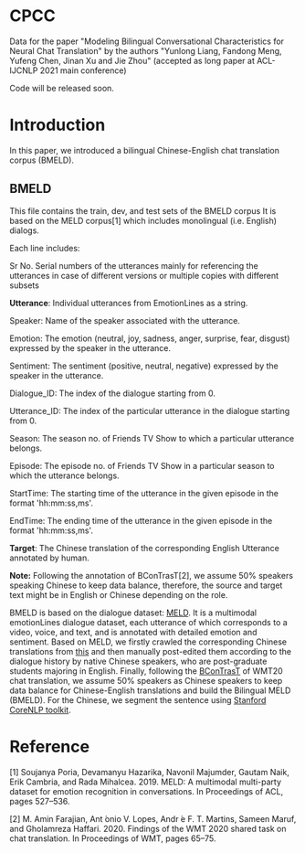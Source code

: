 # CPCC
Data for the paper "Modeling Bilingual Conversational Characteristics for Neural Chat Translation" by the authors "Yunlong Liang, Fandong Meng, Yufeng Chen, Jinan Xu and Jie Zhou" (accepted as long paper at ACL-IJCNLP 2021 main conference)


Code will be released soon. 


# Introduction

In this paper, we introduced a bilingual Chinese-English chat translation corpus (BMELD).



## BMELD

This file contains the train, dev, and test sets of the BMELD corpus
It is based on the MELD corpus[1] which includes monolingual (i.e. English) dialogs. 

Each line includes:

  Sr No.	Serial numbers of the utterances mainly for referencing the utterances in case of different versions or multiple copies with different subsets
  
  **Utterance**:	Individual utterances from EmotionLines as a string.
  
  Speaker:	Name of the speaker associated with the utterance.
  
  Emotion:	The emotion (neutral, joy, sadness, anger, surprise, fear, disgust) expressed by the speaker in the utterance.
  
  Sentiment:	The sentiment (positive, neutral, negative) expressed by the speaker in the utterance.
  
  Dialogue_ID:	The index of the dialogue starting from 0.
  
  Utterance_ID:	The index of the particular utterance in the dialogue starting from 0.
  
  Season:	The season no. of Friends TV Show to which a particular utterance belongs.
  
  Episode:	The episode no. of Friends TV Show in a particular season to which the utterance belongs.
  
  StartTime:	The starting time of the utterance in the given episode in the format 'hh:mm:ss,ms'.
  
  EndTime:	The ending time of the utterance in the given episode in the format 'hh:mm:ss,ms'.
  
  **Target**:	The Chinese translation of the corresponding English Utterance annotated by human.


**Note:** Following the annotation of BConTrasT[2], we assume 50% speakers speaking Chinese to keep data balance, therefore, the source and target text might be in English or Chinese depending on the role.

BMELD is based on the dialogue dataset: [MELD](https://github.com/declare-lab/MELD). It is a multimodal emotionLines dialogue dataset, each utterance of which corresponds to a video, voice, and text, and is annotated with detailed emotion and sentiment. Based on MELD, we firstly crawled the corresponding Chinese translations from [this](https://www.zimutiantang.com/) and then manually post-edited them according to the dialogue history by native Chinese speakers, who are post-graduate students majoring in English. Finally, following the [BConTrasT](https://github.com/Unbabel/BConTrasT) of WMT20 chat translation, we assume 50\% speakers as Chinese speakers to keep data balance for Chinese-English translations and build the Bilingual MELD (BMELD). For the Chinese, we segment the sentence using [Stanford CoreNLP toolkit](https://stanfordnlp.github.io/CoreNLP/index.html).


# Reference


[1] Soujanya Poria, Devamanyu Hazarika, Navonil Majumder, Gautam Naik, Erik Cambria, and Rada Mihalcea. 2019. MELD: A multimodal multi-party dataset for emotion recognition in conversations. In Proceedings of ACL, pages 527–536.

[2] M. Amin Farajian, Ant ́onio V. Lopes, Andr ́e F. T. Martins, Sameen Maruf, and Gholamreza Haffari. 2020. Findings of the WMT 2020 shared task on chat translation. In Proceedings of WMT, pages 65–75.
